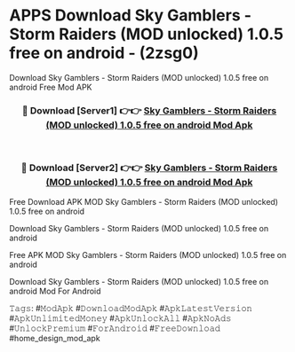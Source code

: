 # APPS Download Sky Gamblers - Storm Raiders (MOD unlocked) 1.0.5 free on android - (2zsg0)
Download Sky Gamblers - Storm Raiders (MOD unlocked) 1.0.5 free on android Free Mod APK

<div align="center">
<h3>🔴 Download [Server1] 👉👉 <a href="https://apk-comot.site?title=Sky_Gamblers_-_Storm_Raiders_(MOD_unlocked)_1.0.5_free_on_android">Sky Gamblers - Storm Raiders (MOD unlocked) 1.0.5 free on android Mod Apk</a></h3><br>

<h3>🔴 Download [Server2] 👉👉 <a href="https://apk-comot.site?title=Sky_Gamblers_-_Storm_Raiders_(MOD_unlocked)_1.0.5_free_on_android">Sky Gamblers - Storm Raiders (MOD unlocked) 1.0.5 free on android Mod Apk</a></h3>
</div>


Free Download APK MOD Sky Gamblers - Storm Raiders (MOD unlocked) 1.0.5 free on android

Download Sky Gamblers - Storm Raiders (MOD unlocked) 1.0.5 free on android 

Free APK MOD Sky Gamblers - Storm Raiders (MOD unlocked) 1.0.5 free on android 

Download Sky Gamblers - Storm Raiders (MOD unlocked) 1.0.5 free on android Mod For Android

𝚃𝚊𝚐𝚜: #𝙼𝚘𝚍𝙰𝚙𝚔 #𝙳𝚘𝚠𝚗𝚕𝚘𝚊𝚍𝙼𝚘𝚍𝙰𝚙𝚔 #𝙰𝚙𝚔𝙻𝚊𝚝𝚎𝚜𝚝𝚅𝚎𝚛𝚜𝚒𝚘𝚗 #𝙰𝚙𝚔𝚄𝚗𝚕𝚒𝚖𝚒𝚝𝚎𝚍𝙼𝚘𝚗𝚎𝚢 #𝙰𝚙𝚔𝚄𝚗𝚕𝚘𝚌𝚔𝙰𝚕𝚕 #𝙰𝚙𝚔𝙽𝚘𝙰𝚍𝚜 #𝚄𝚗𝚕𝚘𝚌𝚔𝙿𝚛𝚎𝚖𝚒𝚞𝚖 #𝙵𝚘𝚛𝙰𝚗𝚍𝚛𝚘𝚒𝚍 #𝙵𝚛𝚎𝚎𝙳𝚘𝚠𝚗𝚕𝚘𝚊𝚍 #home_design_mod_apk